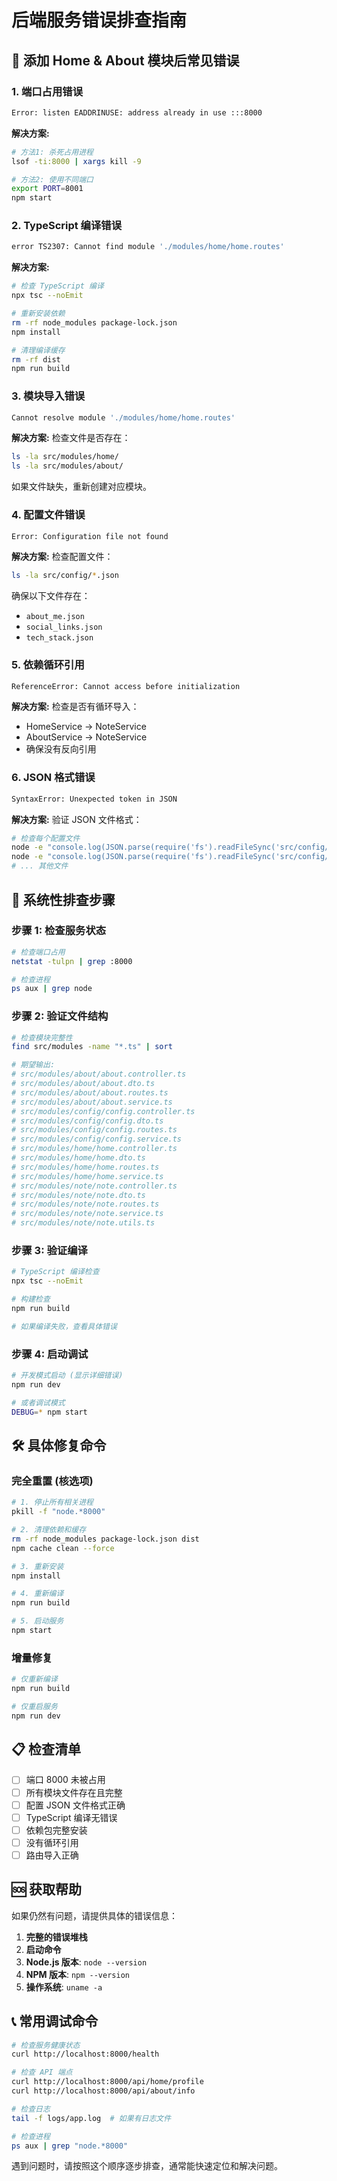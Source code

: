 # 后端服务错误排查指南

## 🚨 添加 Home & About 模块后常见错误

### 1. 端口占用错误
```bash
Error: listen EADDRINUSE: address already in use :::8000
```

**解决方案:**
```bash
# 方法1: 杀死占用进程
lsof -ti:8000 | xargs kill -9

# 方法2: 使用不同端口
export PORT=8001
npm start
```

### 2. TypeScript 编译错误
```bash
error TS2307: Cannot find module './modules/home/home.routes'
```

**解决方案:**
```bash
# 检查 TypeScript 编译
npx tsc --noEmit

# 重新安装依赖
rm -rf node_modules package-lock.json
npm install

# 清理编译缓存
rm -rf dist
npm run build
```

### 3. 模块导入错误
```bash
Cannot resolve module './modules/home/home.routes'
```

**解决方案:**
检查文件是否存在：
```bash
ls -la src/modules/home/
ls -la src/modules/about/
```

如果文件缺失，重新创建对应模块。

### 4. 配置文件错误
```bash
Error: Configuration file not found
```

**解决方案:**
检查配置文件：
```bash
ls -la src/config/*.json
```

确保以下文件存在：
- `about_me.json`
- `social_links.json`
- `tech_stack.json`

### 5. 依赖循环引用
```bash
ReferenceError: Cannot access before initialization
```

**解决方案:**
检查是否有循环导入：
- HomeService → NoteService
- AboutService → NoteService
- 确保没有反向引用

### 6. JSON 格式错误
```bash
SyntaxError: Unexpected token in JSON
```

**解决方案:**
验证 JSON 文件格式：
```bash
# 检查每个配置文件
node -e "console.log(JSON.parse(require('fs').readFileSync('src/config/about_me.json', 'utf8')))"
node -e "console.log(JSON.parse(require('fs').readFileSync('src/config/social_links.json', 'utf8')))"
# ... 其他文件
```

## 🔧 系统性排查步骤

### 步骤 1: 检查服务状态
```bash
# 检查端口占用
netstat -tulpn | grep :8000

# 检查进程
ps aux | grep node
```

### 步骤 2: 验证文件结构
```bash
# 检查模块完整性
find src/modules -name "*.ts" | sort

# 期望输出:
# src/modules/about/about.controller.ts
# src/modules/about/about.dto.ts
# src/modules/about/about.routes.ts
# src/modules/about/about.service.ts
# src/modules/config/config.controller.ts
# src/modules/config/config.dto.ts
# src/modules/config/config.routes.ts
# src/modules/config/config.service.ts
# src/modules/home/home.controller.ts
# src/modules/home/home.dto.ts
# src/modules/home/home.routes.ts
# src/modules/home/home.service.ts
# src/modules/note/note.controller.ts
# src/modules/note/note.dto.ts
# src/modules/note/note.routes.ts
# src/modules/note/note.service.ts
# src/modules/note/note.utils.ts
```

### 步骤 3: 验证编译
```bash
# TypeScript 编译检查
npx tsc --noEmit

# 构建检查
npm run build

# 如果编译失败，查看具体错误
```

### 步骤 4: 启动调试
```bash
# 开发模式启动 (显示详细错误)
npm run dev

# 或者调试模式
DEBUG=* npm start
```

## 🛠️ 具体修复命令

### 完全重置 (核选项)
```bash
# 1. 停止所有相关进程
pkill -f "node.*8000"

# 2. 清理依赖和缓存
rm -rf node_modules package-lock.json dist
npm cache clean --force

# 3. 重新安装
npm install

# 4. 重新编译
npm run build

# 5. 启动服务
npm start
```

### 增量修复
```bash
# 仅重新编译
npm run build

# 仅重启服务
npm run dev
```

## 📋 检查清单

- [ ] 端口 8000 未被占用
- [ ] 所有模块文件存在且完整
- [ ] 配置 JSON 文件格式正确
- [ ] TypeScript 编译无错误
- [ ] 依赖包完整安装
- [ ] 没有循环引用
- [ ] 路由导入正确

## 🆘 获取帮助

如果仍然有问题，请提供具体的错误信息：

1. **完整的错误堆栈**
2. **启动命令**
3. **Node.js 版本**: `node --version`
4. **NPM 版本**: `npm --version`
5. **操作系统**: `uname -a`

## 📞 常用调试命令

```bash
# 检查服务健康状态
curl http://localhost:8000/health

# 检查 API 端点
curl http://localhost:8000/api/home/profile
curl http://localhost:8000/api/about/info

# 检查日志
tail -f logs/app.log  # 如果有日志文件

# 检查进程
ps aux | grep "node.*8000"
```

遇到问题时，请按照这个顺序逐步排查，通常能快速定位和解决问题。

